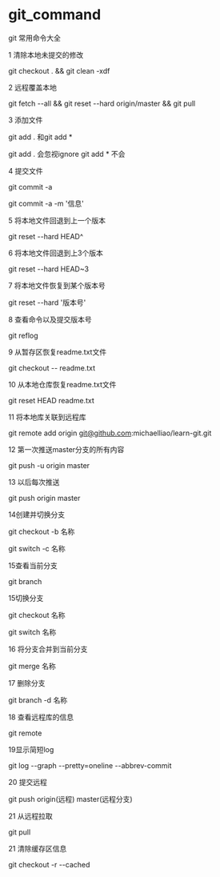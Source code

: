 # git_command
git 常用命令大全

1 清除本地未提交的修改

git checkout . && git clean -xdf

2 远程覆盖本地

git fetch --all &&  git reset --hard origin/master && git pull

3 添加文件

git add . 和git add * 

git add . 会忽视ignore git add * 不会

4 提交文件

git commit -a 

git commit -a -m '信息'

5 将本地文件回退到上一个版本

git reset --hard HEAD^  

6 将本地文件回退到上3个版本

git reset --hard HEAD~3  

7 将本地文件恢复到某个版本号

git reset --hard '版本号'

8 查看命令以及提交版本号

git reflog

9 从暂存区恢复readme.txt文件

git checkout -- readme.txt

10 从本地仓库恢复readme.txt文件

git reset HEAD readme.txt

11 将本地库关联到远程库

git remote add origin git@github.com:michaelliao/learn-git.git

12 第一次推送master分支的所有内容

git push -u origin master

13 以后每次推送

git push origin master

14创建并切换分支

git checkout -b 名称

git switch -c 名称

15查看当前分支

git branch

15切换分支

git checkout 名称

git switch 名称

16 将分支合并到当前分支

git merge 名称

17 删除分支

git branch -d 名称

18 查看远程库的信息

git remote

19显示简短log

git log --graph --pretty=oneline --abbrev-commit

20 提交远程

git push origin(远程) master(远程分支)

21 从远程拉取

git pull


21 清除缓存区信息

git checkout -r --cached

